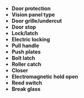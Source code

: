 - **Door protection**
- **Vision panel type**
- **Door grille/undercut**
- **Door stop**
- **Lock/latch**
- **Electric locking**
- **Pull handle**
- **Push plates**
- **Bolt latch**
- **Roller catch**
- **Closer**
- **Electromagnetic hold open**
- **Reed switch**
- **Break glass**